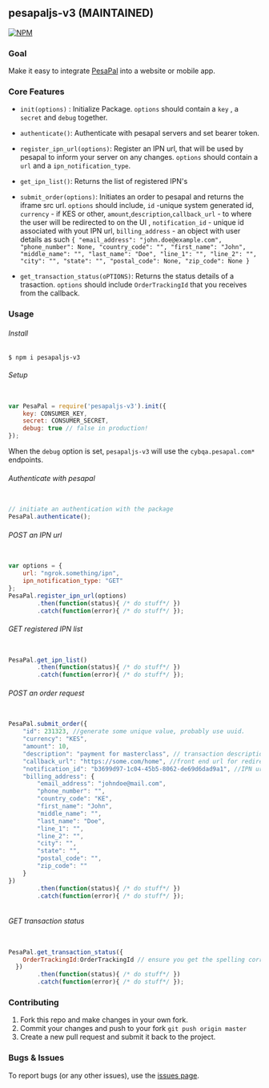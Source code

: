 ## pesapaljs-v3 (MAINTAINED)

[![NPM](https://nodei.co/npm/pesapaljs.png?downloads=true&downloadRank=true&stars=true)](https://www.npmjs.org/package/pesapaljs-v3)

### Goal

Make it easy to integrate [PesaPal](https://www.pesapal.com) into a website or mobile app.

### Core Features
- `init(options)` : Initialize Package. `options` should contain  a `key` , a `secret` and `debug` together.

- `authenticate()`: Authenticate with pesapal servers and set bearer token.

- `register_ipn_url(options)`: Register an IPN url, that will be used by pesapal to inform your server on any changes. `options` should contain a `url` and a `ipn_notification_type`.

- `get_ipn_list()`: Returns the list of registered IPN's

- `submit_order(options)`: Initiates an order to pesapal and returns the iframe src url. `options` should include, `id` -unique system generated id, `currency` - if KES or other, `amount`,`description`,`callback_url`  - to where the user will be redirected to on the UI , `notification_id` - unique id associated with yout IPN url, `billing_address` - an object with user details as such `{
  "email_address": "john.doe@example.com",
  "phone_number": None,
  "country_code": "",
  "first_name": "John",
  "middle_name": "",
  "last_name": "Doe",
  "line_1": "",
  "line_2": "",
  "city": "",
  "state": "",
  "postal_code": None,
  "zip_code": None
  }`

- `get_transaction_status(oPTIONS)`: Returns the status details of a trasaction. `options` should include `OrderTrackingId` that you receives from the callback.

### Usage

###### Install

```shell
$ npm i pesapaljs-v3
```

###### Setup
```javascript

var PesaPal = require('pesapaljs-v3').init({
    key: CONSUMER_KEY,
    secret: CONSUMER_SECRET,
    debug: true // false in production!
});

```
When the `debug` option is set, `pesapaljs-v3` will use the `cybqa.pesapal.com*` endpoints.
    
###### Authenticate with pesapal
```javascript

// initiate an authentication with the package
PesaPal.authenticate();

```
    
###### POST an IPN url
```javascript

var options = {
    url: "ngrok.something/ipn", 
    ipn_notification_type: "GET" 
};
PesaPal.register_ipn_url(options)
        .then(function(status){ /* do stuff*/ })
        .catch(function(error){ /* do stuff*/ });

```

###### GET registered IPN list
```javascript

PesaPal.get_ipn_list()
        .then(function(status){ /* do stuff*/ })
        .catch(function(error){ /* do stuff*/ });

```
    
###### POST an order request
```javascript

PesaPal.submit_order({
    "id": 231323, //generate some unique value, probably use uuid.
    "currency": "KES",
    "amount": 10,
    "description": "payment for masterclass", // transaction description
    "callback_url": "https://some.com/home", //front end url for redirect
    "notification_id": "b3699d97-1c04-45b5-8062-de69d6dad9a1", //IPN url
    "billing_address": {
        "email_address": "johndoe@mail.com",
        "phone_number": "",
        "country_code": "KE",
        "first_name": "John",
        "middle_name": "",
        "last_name": "Doe",
        "line_1": "",
        "line_2": "",
        "city": "",
        "state": "",
        "postal_code": "",
        "zip_code": ""
    }
})
        .then(function(status){ /* do stuff*/ })
        .catch(function(error){ /* do stuff*/ });



```

###### GET transaction status 
```javascript

PesaPal.get_transaction_status({
    OrderTrackingId:OrderTrackingId // ensure you get the spelling correct!
  })
        .then(function(status){ /* do stuff*/ })
        .catch(function(error){ /* do stuff*/ });

```

### Contributing

1. Fork this repo and make changes in your own fork.
2. Commit your changes and push to your fork `git push origin master`
3. Create a new pull request and submit it back to the project.


### Bugs & Issues

To report bugs (or any other issues), use the [issues page](https://github.com/CollinsMunene/pesapaljs-v3/issues).
